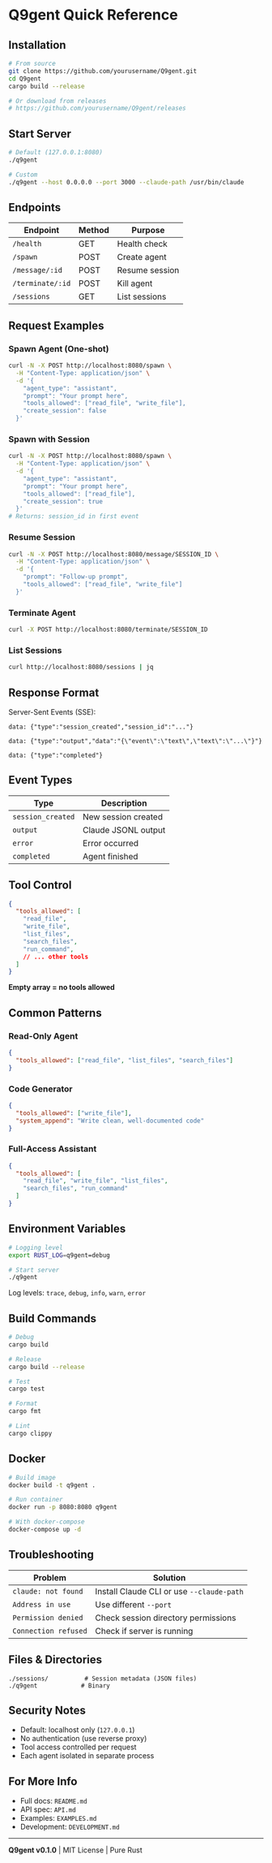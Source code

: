 # Q9gent Quick Reference

## Installation

```bash
# From source
git clone https://github.com/yourusername/Q9gent.git
cd Q9gent
cargo build --release

# Or download from releases
# https://github.com/yourusername/Q9gent/releases
```

## Start Server

```bash
# Default (127.0.0.1:8080)
./q9gent

# Custom
./q9gent --host 0.0.0.0 --port 3000 --claude-path /usr/bin/claude
```

## Endpoints

| Endpoint | Method | Purpose |
|----------|--------|---------|
| `/health` | GET | Health check |
| `/spawn` | POST | Create agent |
| `/message/:id` | POST | Resume session |
| `/terminate/:id` | POST | Kill agent |
| `/sessions` | GET | List sessions |

## Request Examples

### Spawn Agent (One-shot)
```bash
curl -N -X POST http://localhost:8080/spawn \
  -H "Content-Type: application/json" \
  -d '{
    "agent_type": "assistant",
    "prompt": "Your prompt here",
    "tools_allowed": ["read_file", "write_file"],
    "create_session": false
  }'
```

### Spawn with Session
```bash
curl -N -X POST http://localhost:8080/spawn \
  -H "Content-Type: application/json" \
  -d '{
    "agent_type": "assistant",
    "prompt": "Your prompt here",
    "tools_allowed": ["read_file"],
    "create_session": true
  }'
# Returns: session_id in first event
```

### Resume Session
```bash
curl -N -X POST http://localhost:8080/message/SESSION_ID \
  -H "Content-Type: application/json" \
  -d '{
    "prompt": "Follow-up prompt",
    "tools_allowed": ["read_file", "write_file"]
  }'
```

### Terminate Agent
```bash
curl -X POST http://localhost:8080/terminate/SESSION_ID
```

### List Sessions
```bash
curl http://localhost:8080/sessions | jq
```

## Response Format

Server-Sent Events (SSE):

```
data: {"type":"session_created","session_id":"..."}

data: {"type":"output","data":"{\"event\":\"text\",\"text\":\"...\"}"}

data: {"type":"completed"}
```

## Event Types

| Type | Description |
|------|-------------|
| `session_created` | New session created |
| `output` | Claude JSONL output |
| `error` | Error occurred |
| `completed` | Agent finished |

## Tool Control

```json
{
  "tools_allowed": [
    "read_file",
    "write_file",
    "list_files",
    "search_files",
    "run_command",
    // ... other tools
  ]
}
```

**Empty array = no tools allowed**

## Common Patterns

### Read-Only Agent
```json
{
  "tools_allowed": ["read_file", "list_files", "search_files"]
}
```

### Code Generator
```json
{
  "tools_allowed": ["write_file"],
  "system_append": "Write clean, well-documented code"
}
```

### Full-Access Assistant
```json
{
  "tools_allowed": [
    "read_file", "write_file", "list_files", 
    "search_files", "run_command"
  ]
}
```

## Environment Variables

```bash
# Logging level
export RUST_LOG=q9gent=debug

# Start server
./q9gent
```

Log levels: `trace`, `debug`, `info`, `warn`, `error`

## Build Commands

```bash
# Debug
cargo build

# Release
cargo build --release

# Test
cargo test

# Format
cargo fmt

# Lint
cargo clippy
```

## Docker

```bash
# Build image
docker build -t q9gent .

# Run container
docker run -p 8080:8080 q9gent

# With docker-compose
docker-compose up -d
```

## Troubleshooting

| Problem | Solution |
|---------|----------|
| `claude: not found` | Install Claude CLI or use `--claude-path` |
| `Address in use` | Use different `--port` |
| `Permission denied` | Check session directory permissions |
| `Connection refused` | Check if server is running |

## Files & Directories

```
./sessions/          # Session metadata (JSON files)
./q9gent            # Binary
```

## Security Notes

- Default: localhost only (`127.0.0.1`)
- No authentication (use reverse proxy)
- Tool access controlled per request
- Each agent isolated in separate process

## For More Info

- Full docs: `README.md`
- API spec: `API.md`
- Examples: `EXAMPLES.md`
- Development: `DEVELOPMENT.md`

---

**Q9gent v0.1.0** | MIT License | Pure Rust
